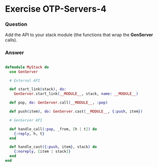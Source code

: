 Exercise OTP-Servers-4
======================

### Question

Add the API to your stack module (the functions that wrap the **GenServer** calls).


### Answer

``` elixir

defmodule MyStack do
  use GenServer

  # External API

  def start_link(stack), do:
    GenServer.start_link(__MODULE__, stack, name: __MODULE__)

  def pop, do: GenServer.call(__MODULE__, :pop)

  def push(item), do: GenServer.cast(__MODULE__, {:push, item})

  # GenServer API

  def handle_call(:pop, _from, [h | t]) do
    {:reply, h, t}
  end

  def handle_cast({:push, item}, stack) do
    {:noreply, [item | stack]}
  end
end

```
